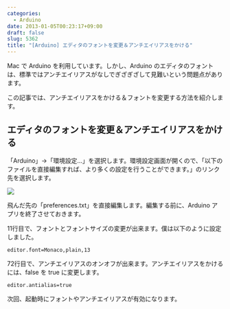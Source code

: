 ```yaml
---
categories:
  - Arduino
date: 2013-01-05T00:23:17+09:00
draft: false
slug: 5362
title: "[Arduino] エディタのフォントを変更＆アンチエイリアスをかける"
---
```


Mac  で Arduino を利用しています。しかし、Arduino のエディタのフォントは、標準ではアンチエイリアスがなしでぎざぎざして見難いという問題点があります。

この記事では、アンチエイリアスをかける＆フォントを変更する方法を紹介します。

## エディタのフォントを変更＆アンチエイリアスをかける

「Arduino」→「環境設定...」を選択します。環境設定画面が開くので、「以下のファイルを直接編集すれば、より多くの設定を行うことができます。」のリンク先を選択します。

![](/images/2013/01/5362_1.png)

飛んだ先の「preferences.txt」を直接編集します。編集する前に、Arduino アプリを終了させておきます。

11行目で、フォントとフォントサイズの変更が出来ます。僕は以下のように設定しました。

```
editor.font=Monaco,plain,13
```

72行目で、アンチエイリアスのオンオフが出来ます。アンチエイリアスをかけるには、false を true に変更します。

```
editor.antialias=true
```

次回、起動時にフォントやアンチエイリアスが有効になります。
